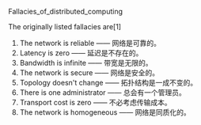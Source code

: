 Fallacies_of_distributed_computing

The originally listed fallacies are[1]

1. The network is reliable —— 网络是可靠的。
1. Latency is zero —— 延迟是不存在的。
1. Bandwidth is infinite —— 带宽是无限的。
1. The network is secure —— 网络是安全的。
1. Topology doesn't change —— 拓扑结构是一成不变的。
1. There is one administrator —— 总会有一个管理员。
1. Transport cost is zero —— 不必考虑传输成本。
1. The network is homogeneous —— 网络是同质化的。
